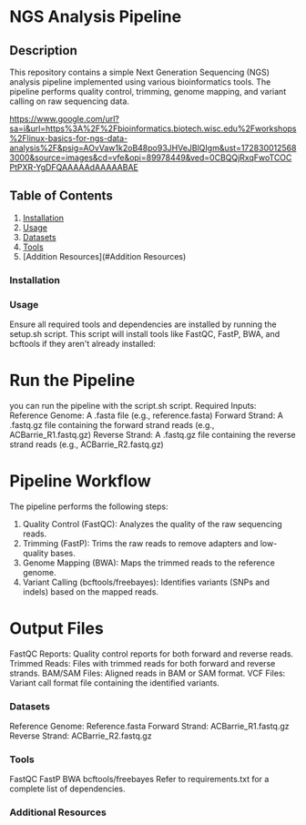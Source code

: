 # NGS Analysis Pipeline
## Description
This repository contains a simple Next Generation Sequencing (NGS) analysis pipeline implemented using various bioinformatics tools. The pipeline performs quality control, trimming, genome mapping, and variant calling on raw sequencing data.

https://www.google.com/url?sa=i&url=https%3A%2F%2Fbioinformatics.biotech.wisc.edu%2Fworkshops%2Flinux-basics-for-ngs-data-analysis%2F&psig=AOvVaw1k2oB48po93JHVeJBlQIgm&ust=1728300125683000&source=images&cd=vfe&opi=89978449&ved=0CBQQjRxqFwoTCOCPtPXR-YgDFQAAAAAdAAAAABAE

## Table of Contents
1. [Installation](#installation)
2. [Usage](#usage)
3. [Datasets](#datasets)
4. [Tools](#tools)
5. [Addition Resources](#Addition Resources)

### Installation


### Usage
Ensure all required tools and dependencies are installed by running the setup.sh script. This script will install tools like FastQC, FastP, BWA, and bcftools if they aren't already installed:

 # Run the Pipeline
you can run the pipeline with the script.sh script.
Required Inputs:
Reference Genome: A .fasta file (e.g., reference.fasta)
Forward Strand: A .fastq.gz file containing the forward strand reads (e.g., ACBarrie_R1.fastq.gz)
Reverse Strand: A .fastq.gz file containing the reverse strand reads (e.g., ACBarrie_R2.fastq.gz)

 # Pipeline Workflow
The pipeline performs the following steps:

1. Quality Control (FastQC): Analyzes the quality of the raw sequencing reads.
2. Trimming (FastP): Trims the raw reads to remove adapters and low-quality bases.
3. Genome Mapping (BWA): Maps the trimmed reads to the reference genome.
4. Variant Calling (bcftools/freebayes): Identifies variants (SNPs and indels) based on the mapped reads.

 # Output Files
FastQC Reports: Quality control reports for both forward and reverse reads.
Trimmed Reads: Files with trimmed reads for both forward and reverse strands.
BAM/SAM Files: Aligned reads in BAM or SAM format.
VCF Files: Variant call format file containing the identified variants.

### Datasets
Reference Genome: Reference.fasta
Forward Strand: ACBarrie_R1.fastq.gz
Reverse Strand: ACBarrie_R2.fastq.gz

### Tools
FastQC
FastP
BWA
bcftools/freebayes
Refer to requirements.txt for a complete list of dependencies.

### Additional Resources
